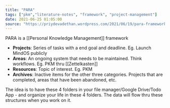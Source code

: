 ```yaml
---
title: "PARA"
tags: ["pkm","literature-notes", "framework", "project-management"]
date: 2021-06-25 01:05:00
source: "https://priydevadethan.wordpress.com/2021/06/19/para-framework-for-personal-knowledge-management/"
---
```


PARA is a [[Personal Knowledge Management]] framework

- **Projects**: Series of tasks with a end goal and deadline. Eg. Launch MindOS publicly
- **Areas**: An ongoing system that needs to be maintained. Think workflows. Eg. PKM thru [[Zettelkasten]]
- **Resources**: Topic of interest. Eg. PKM
- **Archives**: Inactive items for the other three categories. Projects that are completed, areas that have been abandoned, etc.

The idea is to have these 4 folders in your file manager/Google Drive/Todo App - and organize your life in these 4 folders. The data will flow thru these structures when you work on it.

